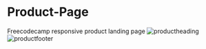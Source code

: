 # Product-Page
 
Freecodecamp responsive product landing page
![productheading](https://user-images.githubusercontent.com/99952793/156015440-7d6080ac-025d-4eee-ac9c-cf4e88865dd0.png)
![productfooter](https://user-images.githubusercontent.com/99952793/156015456-291d4f0f-e6e7-466b-803a-cbf92b655146.png)
